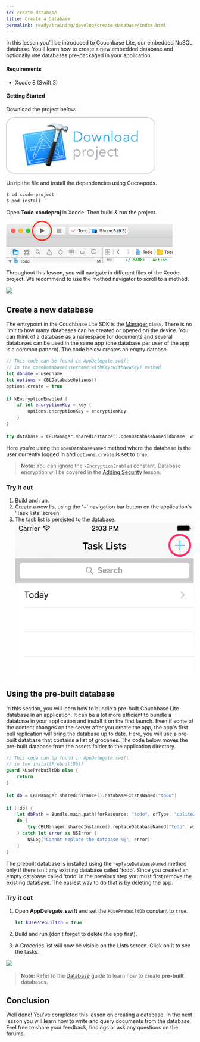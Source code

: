 ```yaml
---
id: create-database
title: Create a Database
permalink: ready/training/develop/create-database/index.html
---
```


In this lesson you’ll be introduced to Couchbase Lite, our embedded NoSQL database. You’ll learn how to create a new embedded database and optionally use databases pre-packaged in your application.

[//]: # "COMMON ACROSS LESSONS"

#### Requirements

- Xcode 8 (Swift 3)

#### Getting Started

Download the project below.

<block class="ios" />

<div class="buttons-unit downloads">
  <a href="https://cl.ly/1R1t0S1x2j17/xcode-project.zip" class="button" id="project">
    <img src="img/download-xcode.png">
  </a>
</div>

Unzip the file and install the dependencies using Cocoapods.

```bash
$ cd xcode-project
$ pod install
```

Open **Todo.xcodeproj** in Xcode. Then build & run the project.

<img src="img/image42.png" class="center-image" />

Throughout this lesson, you will navigate in different files of the Xcode project. We recommend to use the method navigator to scroll to a method.

<img src="https://cl.ly/0G263m3m1a0w/image44.gif" class="center-image" />

[//]: # "COMMON ACROSS LESSONS"

<block class="rn ios" />

## Create a new database

The entrypoint in the Couchbase Lite SDK is the [Manager](/documentation/mobile/current/develop/guides/couchbase-lite/native-api/manager/index.html) class. There is no limit to how many databases can be created or opened on the device. You can think of a database as a namespace for documents and several databases can be used in the same app (one database per user of the app is a common pattern). The code below creates an empty databse.

<block class="ios" />

```swift
// This code can be found in AppDelegate.swift
// in the openDatabase(username:withKey:withNewKey) method
let dbname = username
let options = CBLDatabaseOptions()
options.create = true

if kEncryptionEnabled {
    if let encryptionKey = key {
        options.encryptionKey = encryptionKey
    }
}

try database = CBLManager.sharedInstance().openDatabaseNamed(dbname, with: options)
```

<block class="ios rn" />

Here you're using the `openDatabaseNamed` method where the database is the user currently logged in and `options.create` is set to `true`.

> **Note:** You can ignore the `kEncryptionEnabled` constant. Database encryption will be covered in the [Adding Security](/documentation/mobile/current/develop/training/adding-security/index.html) lesson.

### Try it out

<block class="ios" />

1. Build and run.
2. Create a new list using the '+' navigation bar button on the application's 'Task lists' screen.
3. The task list is persisted to the database.
    <img src="img/image40.png" class="portrait" />

<block class="ios rn" />

## Using the pre-built database

In this section, you will learn how to bundle a pre-built Couchbase Lite database in an application. It can be a lot more efficient to bundle a database in your application and install it on the first launch. Even if some of the content changes on the server after you create the app, the app's first pull replication will bring the database up to date. Here, you will use a pre-built database that contains a list of groceries. The code below moves the pre-built database from the assets folder to the application directory.

<block class="ios" />

```swift
// This code can be found in AppDelegate.swift
// in the installPrebuiltDb()
guard kUsePrebuiltDb else {
    return
}

let db = CBLManager.sharedInstance().databaseExistsNamed("todo")

if (!db) {
    let dbPath = Bundle.main.path(forResource: "todo", ofType: "cblite2")
    do {
        try CBLManager.sharedInstance().replaceDatabaseNamed("todo", withDatabaseDir: dbPath!)
    } catch let error as NSError {
        NSLog("Cannot replace the database %@", error)
    }
}
```

<block class="ios rn" />

The prebuilt database is installed using the `replaceDatabaseNamed` method only if there isn't any existing database called 'todo'. Since you created an empty database called 'todo' in the previous step you must first remove the existing database. The easiest way to do that is by deleting the app.

### Try it out

<block class="ios" />

1. Open **AppDelegate.swift** and set the `kUsePrebuiltDb` constant to `true`.

    ```swift
    let kUsePrebuiltDb = true
    ```

2. Build and run (don't forget to delete the app first).
3. A Groceries list will now be visible on the Lists screen. Click on it to see the tasks.
  <img src="https://cl.ly/3e1J2I0G1U1U/image45.gif" class="portrait" />

<block class="ios rn" />

> **Note:** Refer to the [Database](/documentation/mobile/current/develop/guides/couchbase-lite/native-api/database/index.html) guide to learn how to create **pre-built** databases.

## Conclusion

Well done! You've completed this lesson on creating a database. In the next lesson you will learn how to write and query documents from the database. Feel free to share your feedback, findings or ask any questions on the forums.